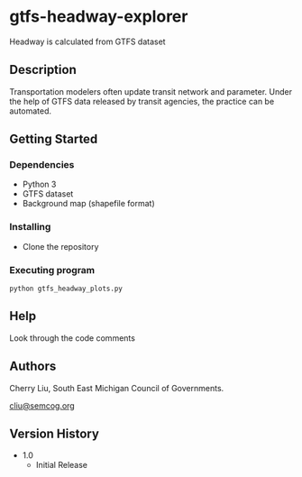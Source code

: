 # gtfs-headway-explorer
Headway is calculated from GTFS dataset

## Description
Transportation modelers often update transit network and parameter. Under the help of GTFS data released by transit agencies, the practice can be automated.

## Getting Started

### Dependencies

* Python 3
* GTFS dataset
* Background map (shapefile format)

### Installing

* Clone the repository

### Executing program
```
python gtfs_headway_plots.py
```

## Help
Look through the code comments


## Authors

Cherry Liu, South East Michigan Council of Governments. 

cliu@semcog.org

## Version History

* 1.0
    * Initial Release
